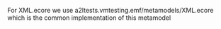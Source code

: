 
For XML.ecore we use a2ltests.vmtesting.emf/metamodels/XML.ecore which is the common implementation of this metamodel
